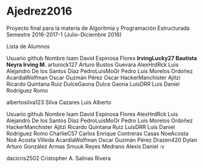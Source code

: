 # Ajedrez2016

Proyecto final para la materia de Algoritmia y Programación Estructurada
Semestre 2016-2017-1 (Julio-Diciembre 2016)

Lista de Alumnos

Usuario github      Nombre Isam David Espinosa Flores
**IrvingLucky27       Bautista Neyra Irving M.**
arturock127         Arturo Bustos Guevara
AlexHrdRck          Luis Alejandro De los Santos Díaz
PedroLuisMoOr       Pedro Luis Morelos Ordoñez 
AcardiaWolfman      Oscar Guzmán Pérez Oscar
HackerManchister    Ajitzi Ricardo Quintana Ruiz
DulceGaona          Dulce Gaona 
LuisDRR             Luis Daniel Rodríguez Romo 

albertosilva123     Silva Cazares Luis Alberto 



Usuario github Nombre Isam David Espinosa Flores AlexHrdRck Luis Alejandro De los Santos Díaz PedroLuisMoOr Pedro Luis Morelos Ordoñez HackerManchister Ajitzi Ricardo Quintana Ruiz LuisDRR Luis Daniel Rodríguez Romo CharlieC57 Carlos Enrique Contreras Casas NoeAcosta Noé Acosta Villeda AcardiaWolfman Oscar Guzmán Pérez Drazen420 Dylan Arturo González Armas Smuuk Reyes Medrano Alexis Daniel :v



















dacicris2502      Cristopher A. Salinas Rivera
